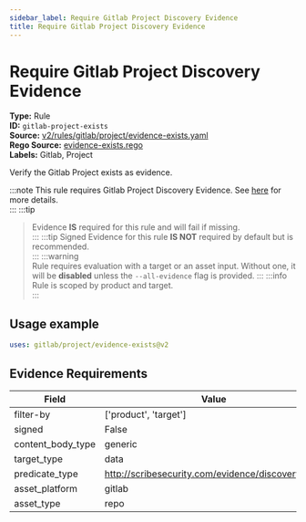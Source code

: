 ```yaml
---
sidebar_label: Require Gitlab Project Discovery Evidence
title: Require Gitlab Project Discovery Evidence
---  
```

# Require Gitlab Project Discovery Evidence  
**Type:** Rule  
**ID:** `gitlab-project-exists`  
**Source:** [v2/rules/gitlab/project/evidence-exists.yaml](https://github.com/scribe-public/sample-policies/blob/main/v2/rules/gitlab/project/evidence-exists.yaml)  
**Rego Source:** [evidence-exists.rego](https://github.com/scribe-public/sample-policies/blob/main/v2/rules/gitlab/project/evidence-exists.rego)  
**Labels:** Gitlab, Project  

Verify the Gitlab Project exists as evidence.

:::note 
This rule requires Gitlab Project Discovery Evidence. See [here](/docs/platforms/discover#gitlab-discovery) for more details.  
::: 
:::tip 
> Evidence **IS** required for this rule and will fail if missing.  
::: 
:::tip 
Signed Evidence for this rule **IS NOT** required by default but is recommended.  
::: 
:::warning  
Rule requires evaluation with a target or an asset input. Without one, it will be **disabled** unless the `--all-evidence` flag is provided.
::: 
:::info  
Rule is scoped by product and target.  
:::  

## Usage example

```yaml
uses: gitlab/project/evidence-exists@v2
```

## Evidence Requirements  
| Field | Value |
|-------|-------|
| filter-by | ['product', 'target'] |
| signed | False |
| content_body_type | generic |
| target_type | data |
| predicate_type | http://scribesecurity.com/evidence/discovery/v0.1 |
| asset_platform | gitlab |
| asset_type | repo |

